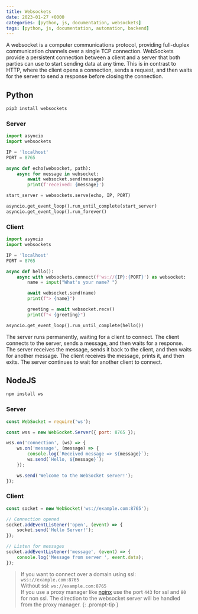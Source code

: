 ```yaml
---
title: Websockets
date: 2023-01-27 +0000
categories: [python, js, documentation, websockets]
tags: [python, js, documentation, automation, backend]
---
```


A websocket is a computer communications protocol, providing full-duplex communication channels over a single TCP connection. WebSockets provide a persistent connection between a client and a server that both parties can use to start sending data at any time. This is in contrast to HTTP, where the client opens a connection, sends a request, and then waits for the server to send a response before closing the connection.

## Python

```bash
pip3 install websockets
```

### Server

```python
import asyncio
import websockets

IP = 'localhost'
PORT = 8765

async def echo(websocket, path):
    async for message in websocket:
        await websocket.send(message)
        print(f'received: {message}')

start_server = websockets.serve(echo, IP, PORT)

asyncio.get_event_loop().run_until_complete(start_server)
asyncio.get_event_loop().run_forever()
```

### Client

```python
import asyncio
import websockets

IP = 'localhost'
PORT = 8765

async def hello():
    async with websockets.connect(f'ws://{IP}:{PORT}') as websocket:
        name = input("What's your name? ")

        await websocket.send(name)
        print(f"> {name}")

        greeting = await websocket.recv()
        print(f"< {greeting}")

asyncio.get_event_loop().run_until_complete(hello())
```

The server runs permanently, waiting for a client to connect. The client connects to the server, sends a message, and then waits for a response. The server receives the message, sends it back to the client, and then waits for another message. The client receives the message, prints it, and then exits. The server continues to wait for another client to connect.

## NodeJS

```bash
npm install ws
```

### Server

```javascript
const WebSocket = require('ws');

const wss = new WebSocket.Server({ port: 8765 });

wss.on('connection', (ws) => {
    ws.on('message', (message) => {
        console.log(`Received message => ${message}`);
        ws.send(`Hello, ${message}`);
    });

    ws.send('Welcome to the WebSocket server!');
});

```

### Client

```javascript
const socket = new WebSocket('ws://example.com:8765');

// Connection opened
socket.addEventListener('open', (event) => {
    socket.send('Hello Server!');
});

// Listen for messages
socket.addEventListener('message', (event) => {
    console.log('Message from server ', event.data);
});
```

> If you want to connect over a domain using ssl: `wss://example.com:8765` <br>
Without ssl: `ws://example.com:8765` <br>
If you use a proxy manager like [nginx](https://nginx.org/en/) use the port `443` for ssl and `80` for non ssl. The direction to the websocket server will be handled from the proxy manager.
{: .prompt-tip }
